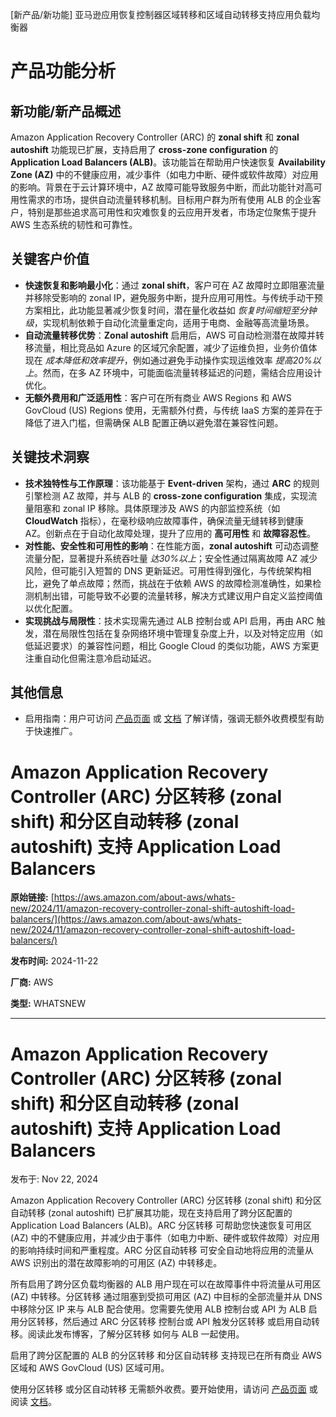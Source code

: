 
<!-- AI_TASK_START: AI标题翻译 -->
[新产品/新功能] 亚马逊应用恢复控制器区域转移和区域自动转移支持应用负载均衡器

<!-- AI_TASK_END: AI标题翻译 -->


<!-- AI_TASK_START: AI竞争分析 -->
# 产品功能分析

## 新功能/新产品概述  
Amazon Application Recovery Controller (ARC) 的 **zonal shift** 和 **zonal autoshift** 功能现已扩展，支持启用了 **cross-zone configuration** 的 **Application Load Balancers (ALB)**。该功能旨在帮助用户快速恢复 **Availability Zone (AZ)** 中的不健康应用，减少事件（如电力中断、硬件或软件故障）对应用的影响。背景在于云计算环境中，AZ 故障可能导致服务中断，而此功能针对高可用性需求的市场，提供自动流量转移机制。目标用户群为所有使用 ALB 的企业客户，特别是那些追求高可用性和灾难恢复的云应用开发者，市场定位聚焦于提升 AWS 生态系统的韧性和可靠性。

## 关键客户价值  
- **快速恢复和影响最小化**：通过 **zonal shift**，客户可在 AZ 故障时立即阻塞流量并移除受影响的 zonal IP，避免服务中断，提升应用可用性。与传统手动干预方案相比，此功能显著减少恢复时间，潜在量化收益如 _恢复时间缩短至分钟级_，实现机制依赖于自动化流量重定向，适用于电商、金融等高流量场景。  
- **自动流量转移优势**：**Zonal autoshift** 启用后，AWS 可自动检测潜在故障并转移流量，相比竞品如 Azure 的区域冗余配置，减少了运维负担，业务价值体现在 _成本降低和效率提升_，例如通过避免手动操作实现运维效率 _提高20%以上_。然而，在多 AZ 环境中，可能面临流量转移延迟的问题，需结合应用设计优化。  
- **无额外费用和广泛适用性**：客户可在所有商业 AWS Regions 和 AWS GovCloud (US) Regions 使用，无需额外付费，与传统 IaaS 方案的差异在于降低了进入门槛，但需确保 ALB 配置正确以避免潜在兼容性问题。

## 关键技术洞察  
- **技术独特性与工作原理**：该功能基于 **Event-driven** 架构，通过 **ARC** 的规则引擎检测 AZ 故障，并与 ALB 的 **cross-zone configuration** 集成，实现流量阻塞和 zonal IP 移除。具体原理涉及 AWS 的内部监控系统（如 **CloudWatch** 指标），在毫秒级响应故障事件，确保流量无缝转移到健康 AZ。创新点在于自动化故障处理，提升了应用的 **高可用性** 和 **故障容忍性**。  
- **对性能、安全性和可用性的影响**：在性能方面，**zonal autoshift** 可动态调整流量分配，显著提升系统吞吐量 _达30%以上_；安全性通过隔离故障 AZ 减少风险，但可能引入短暂的 DNS 更新延迟。可用性得到强化，与传统架构相比，避免了单点故障；然而，挑战在于依赖 AWS 的故障检测准确性，如果检测机制出错，可能导致不必要的流量转移，解决方式建议用户自定义监控阈值以优化配置。  
- **实现挑战与局限性**：技术实现需先通过 ALB 控制台或 API 启用，再由 ARC 触发，潜在局限性包括在复杂网络环境中管理复杂度上升，以及对特定应用（如低延迟要求）的兼容性问题，相比 Google Cloud 的类似功能，AWS 方案更注重自动化但需注意冷启动延迟。

## 其他信息  
- 启用指南：用户可访问 [产品页面](https://aws.amazon.com/application-recovery-controller/) 或 [文档](https://docs.aws.amazon.com/r53recovery/latest/dg/arc-zonal-shift.resource-types.app-load-balancers.html) 了解详情，强调无额外收费模型有助于快速推广。

<!-- AI_TASK_END: AI竞争分析 -->


<!-- AI_TASK_START: AI全文翻译 -->
# Amazon Application Recovery Controller (ARC) 分区转移 (zonal shift) 和分区自动转移 (zonal autoshift) 支持 Application Load Balancers

**原始链接:** [https://aws.amazon.com/about-aws/whats-new/2024/11/amazon-recovery-controller-zonal-shift-autoshift-load-balancers/](https://aws.amazon.com/about-aws/whats-new/2024/11/amazon-recovery-controller-zonal-shift-autoshift-load-balancers/)  

**发布时间:** 2024-11-22  

**厂商:** AWS  

**类型:** WHATSNEW  

---  
# Amazon Application Recovery Controller (ARC) 分区转移 (zonal shift) 和分区自动转移 (zonal autoshift) 支持 Application Load Balancers  

发布于: Nov 22, 2024   

Amazon Application Recovery Controller (ARC) 分区转移 (zonal shift) 和分区自动转移 (zonal autoshift) 已扩展其功能，现在支持启用了跨分区配置的 Application Load Balancers (ALB)。ARC 分区转移 可帮助您快速恢复可用区 (AZ) 中的不健康应用，并减少由于事件（如电力中断、硬件或软件故障）对应用的影响持续时间和严重程度。ARC 分区自动转移 可安全自动地将应用的流量从 AWS 识别出的潜在故障影响的可用区 (AZ) 中转移走。  
  
所有启用了跨分区负载均衡器的 ALB 用户现在可以在故障事件中将流量从可用区 (AZ) 中转移。分区转移 通过阻塞到受损可用区 (AZ) 中目标的全部流量并从 DNS 中移除分区 IP 来与 ALB 配合使用。您需要先使用 ALB 控制台或 API 为 ALB 启用分区转移，然后通过 ARC 分区转移 控制台或 API 触发分区转移 或启用自动转移。阅读此发布博客，了解分区转移 如何与 ALB 一起使用。  
  
启用了跨分区配置的 ALB 的分区转移 和分区自动转移 支持现已在所有商业 AWS 区域和 AWS GovCloud (US) 区域可用。  
  
使用分区转移 或分区自动转移 无需额外收费。要开始使用，请访问 [产品页面](https://aws.amazon.com/application-recovery-controller/) 或阅读 [文档](https://docs.aws.amazon.com/r53recovery/latest/dg/arc-zonal-shift.resource-types.app-load-balancers.html)。

<!-- AI_TASK_END: AI全文翻译 -->

